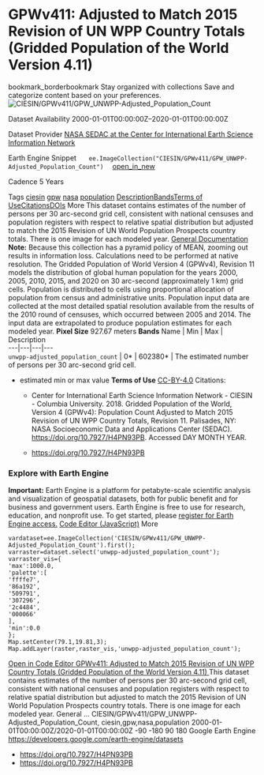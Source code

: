  
#  GPWv411: Adjusted to Match 2015 Revision of UN WPP Country Totals (Gridded Population of the World Version 4.11) 
bookmark_borderbookmark Stay organized with collections  Save and categorize content based on your preferences. 
![CIESIN/GPWv411/GPW_UNWPP-Adjusted_Population_Count](https://developers.google.com/earth-engine/datasets/images/CIESIN/CIESIN_GPWv411_GPW_UNWPP-Adjusted_Population_Count_sample.png) 

Dataset Availability
    2000-01-01T00:00:00Z–2020-01-01T00:00:00Z 

Dataset Provider
     [ NASA SEDAC at the Center for International Earth Science Information Network ](https://doi.org/10.7927/H4PN93PB) 

Earth Engine Snippet
     `    ee.ImageCollection("CIESIN/GPWv411/GPW_UNWPP-Adjusted_Population_Count")   ` [ open_in_new ](https://code.earthengine.google.com/?scriptPath=Examples:Datasets/CIESIN/CIESIN_GPWv411_GPW_UNWPP-Adjusted_Population_Count) 

Cadence
    5 Years 

Tags
     [ciesin](https://developers.google.com/earth-engine/datasets/tags/ciesin) [gpw](https://developers.google.com/earth-engine/datasets/tags/gpw) [nasa](https://developers.google.com/earth-engine/datasets/tags/nasa) [population](https://developers.google.com/earth-engine/datasets/tags/population)
[Description](https://developers.google.com/earth-engine/datasets/catalog/CIESIN_GPWv411_GPW_UNWPP-Adjusted_Population_Count#description)[Bands](https://developers.google.com/earth-engine/datasets/catalog/CIESIN_GPWv411_GPW_UNWPP-Adjusted_Population_Count#bands)[Terms of Use](https://developers.google.com/earth-engine/datasets/catalog/CIESIN_GPWv411_GPW_UNWPP-Adjusted_Population_Count#terms-of-use)[Citations](https://developers.google.com/earth-engine/datasets/catalog/CIESIN_GPWv411_GPW_UNWPP-Adjusted_Population_Count#citations)[DOIs](https://developers.google.com/earth-engine/datasets/catalog/CIESIN_GPWv411_GPW_UNWPP-Adjusted_Population_Count#dois) More
This dataset contains estimates of the number of persons per 30 arc-second grid cell, consistent with national censuses and population registers with respect to relative spatial distribution but adjusted to match the 2015 Revision of UN World Population Prospects country totals. There is one image for each modeled year.
[General Documentation](https://sedac.ciesin.columbia.edu/data/set/gpw-v4-population-density-rev11/docs)
**Note:** Because this collection has a pyramid policy of MEAN, zooming out results in information loss. Calculations need to be performed at native resolution.
The Gridded Population of World Version 4 (GPWv4), Revision 11 models the distribution of global human population for the years 2000, 2005, 2010, 2015, and 2020 on 30 arc-second (approximately 1 km) grid cells. Population is distributed to cells using proportional allocation of population from census and administrative units. Population input data are collected at the most detailed spatial resolution available from the results of the 2010 round of censuses, which occurred between 2005 and 2014. The input data are extrapolated to produce population estimates for each modeled year.
**Pixel Size** 927.67 meters 
**Bands**
Name | Min | Max | Description  
---|---|---|---  
`unwpp-adjusted_population_count` |  0*  |  602380*  | The estimated number of persons per 30 arc-second grid cell.  
* estimated min or max value 
**Terms of Use**
[CC-BY-4.0](https://spdx.org/licenses/CC-BY-4.0.html)
Citations:
  * Center for International Earth Science Information Network - CIESIN - Columbia University. 2018. Gridded Population of the World, Version 4 (GPWv4): Population Count Adjusted to Match 2015 Revision of UN WPP Country Totals, Revision 11. Palisades, NY: NASA Socioeconomic Data and Applications Center (SEDAC). <https://doi.org/10.7927/H4PN93PB>. Accessed DAY MONTH YEAR.


  * [ https://doi.org/10.7927/H4PN93PB ](https://doi.org/10.7927/H4PN93PB)


### Explore with Earth Engine
**Important:** Earth Engine is a platform for petabyte-scale scientific analysis and visualization of geospatial datasets, both for public benefit and for business and government users. Earth Engine is free to use for research, education, and nonprofit use. To get started, please [register for Earth Engine access.](https://console.cloud.google.com/earth-engine)
[Code Editor (JavaScript)](https://developers.google.com/earth-engine/datasets/catalog/CIESIN_GPWv411_GPW_UNWPP-Adjusted_Population_Count#code-editor-javascript-sample) More
```
vardataset=ee.ImageCollection('CIESIN/GPWv411/GPW_UNWPP-Adjusted_Population_Count').first();
varraster=dataset.select('unwpp-adjusted_population_count');
varraster_vis={
'max':1000.0,
'palette':[
'ffffe7',
'86a192',
'509791',
'307296',
'2c4484',
'000066'
],
'min':0.0
};
Map.setCenter(79.1,19.81,3);
Map.addLayer(raster,raster_vis,'unwpp-adjusted_population_count');
```
[ Open in Code Editor ](https://code.earthengine.google.com/?scriptPath=Examples:Datasets/CIESIN/CIESIN_GPWv411_GPW_UNWPP-Adjusted_Population_Count)
[ GPWv411: Adjusted to Match 2015 Revision of UN WPP Country Totals (Gridded Population of the World Version 4.11) ](https://developers.google.com/earth-engine/datasets/catalog/CIESIN_GPWv411_GPW_UNWPP-Adjusted_Population_Count)
This dataset contains estimates of the number of persons per 30 arc-second grid cell, consistent with national censuses and population registers with respect to relative spatial distribution but adjusted to match the 2015 Revision of UN World Population Prospects country totals. There is one image for each modeled year. General …
CIESIN/GPWv411/GPW_UNWPP-Adjusted_Population_Count, ciesin,gpw,nasa,population 
2000-01-01T00:00:00Z/2020-01-01T00:00:00Z
-90 -180 90 180 
Google Earth Engine
https://developers.google.com/earth-engine/datasets
  * [ https://doi.org/10.7927/H4PN93PB ](https://doi.org/https://doi.org/10.7927/H4PN93PB)
  * [ https://doi.org/10.7927/H4PN93PB ](https://doi.org/https://developers.google.com/earth-engine/datasets/catalog/CIESIN_GPWv411_GPW_UNWPP-Adjusted_Population_Count)


